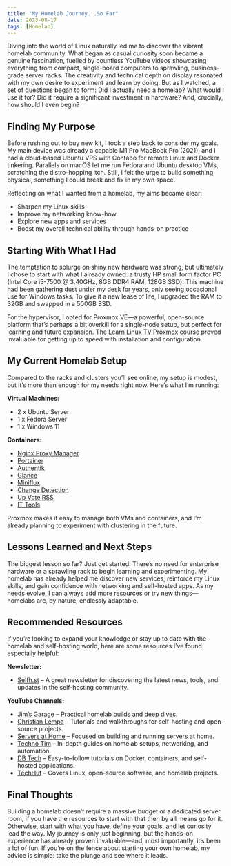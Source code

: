 ```yaml
---
title: "My Homelab Journey...So Far"
date: 2023-08-17
tags: [Homelab]
---
```


Diving into the world of Linux naturally led me to discover the vibrant homelab community. What began as casual curiosity soon became a genuine fascination, fuelled by countless YouTube videos showcasing everything from compact, single-board computers to sprawling, business-grade server racks. The creativity and technical depth on display resonated with my own desire to experiment and learn by doing. But as I watched, a set of questions began to form: Did I actually need a homelab? What would I use it for? Did it require a significant investment in hardware? And, crucially, how should I even begin?

## Finding My Purpose

Before rushing out to buy new kit, I took a step back to consider my goals. My main device was already a capable M1 Pro MacBook Pro (2021), and I had a cloud-based Ubuntu VPS with Contabo for remote Linux and Docker tinkering. Parallels on macOS let me run Fedora and Ubuntu desktop VMs, scratching the distro-hopping itch. Still, I felt the urge to build something physical, something I could break and fix in my own space.

Reflecting on what I wanted from a homelab, my aims became clear:

- Sharpen my Linux skills
- Improve my networking know-how
- Explore new apps and services
- Boost my overall technical ability through hands-on practice

## Starting With What I Had

The temptation to splurge on shiny new hardware was strong, but ultimately I chose to start with what I already owned: a trusty HP small form factor PC (Intel Core i5-7500 @ 3.40GHz, 8GB DDR4 RAM, 128GB SSD). This machine had been gathering dust under my desk for years, only seeing occasional use for Windows tasks. To give it a new lease of life, I upgraded the RAM to 32GB and swapped in a 500GB SSD.

For the hypervisor, I opted for Proxmox VE—a powerful, open-source platform that’s perhaps a bit overkill for a single-node setup, but perfect for learning and future expansion. The [Learn Linux TV Proxmox course](https://www.youtube.com/playlist?list=PLT98CRl2KxKHnlbYhtABg6cF50bYa8Ulo) proved invaluable for getting up to speed with installation and configuration.

## My Current Homelab Setup

Compared to the racks and clusters you’ll see online, my setup is modest, but it’s more than enough for my needs right now. Here’s what I’m running:

**Virtual Machines:**

- 2 x Ubuntu Server
- 1 x Fedora Server
- 1 x Windows 11

**Containers:**

- [Nginx Proxy Manager](https://nginxproxymanager.com)
- [Portainer](https://www.portainer.io)
- [Authentik](https://goauthentik.io)
- [Glance](https://github.com/glanceapp/glance)
- [Miniflux](https://miniflux.app)
- [Change Detection](https://changedetection.io)
- [Up Vote RSS](https://github.com/johnwarne/upvote-rss)
- [IT Tools](https://github.com/CorentinTh/it-tools)

Proxmox makes it easy to manage both VMs and containers, and I’m already planning to experiment with clustering in the future.

## Lessons Learned and Next Steps

The biggest lesson so far? Just get started. There’s no need for enterprise hardware or a sprawling rack to begin learning and experimenting. My homelab has already helped me discover new services, reinforce my Linux skills, and gain confidence with networking and self-hosted apps. As my needs evolve, I can always add more resources or try new things—homelabs are, by nature, endlessly adaptable.

## Recommended Resources

If you’re looking to expand your knowledge or stay up to date with the homelab and self-hosting world, here are some resources I’ve found especially helpful:

**Newsletter:**

- [Selfh.st](https://selfh.st) – A great newsletter for discovering the latest news, tools, and updates in the self-hosting community.

**YouTube Channels:**

- [Jim’s Garage](https://youtube.com/@jims-garage?si=RKvNDxvR4T-GvEoE) – Practical homelab builds and deep dives.
- [Christian Lempa](https://youtube.com/@christianlempa?si=enm70wFPAh0qDGLE) – Tutorials and walkthroughs for self-hosting and open-source projects.
- [Servers at Home](https://youtube.com/@serversathome?si=N1Bxmbxau8t94fy7) – Focused on building and running servers at home.
- [Techno Tim](https://youtube.com/@technotim?si=MI9C-eWSD2GZJuYg) – In-depth guides on homelab setups, networking, and automation.
- [DB Tech](https://youtube.com/@dbtechyt?si=aAFrkHDELZk3wEuu) – Easy-to-follow tutorials on Docker, containers, and self-hosted applications.
- [TechHut](https://youtube.com/@techhut?si=BTzsFuSeNqMoE_gq) – Covers Linux, open-source software, and homelab projects.

## Final Thoughts

Building a homelab doesn’t require a massive budget or a dedicated server room, if you have the resources to start with that then by all means go for it. Otherwise, start with what you have, define your goals, and let curiosity lead the way. My journey is only just beginning, but the hands-on experience has already proven invaluable—and, most importantly, it’s been a lot of fun. If you’re on the fence about starting your own homelab, my advice is simple: take the plunge and see where it leads.
